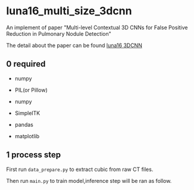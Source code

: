 # luna16_multi_size_3dcnn
An implement of paper "Multi-level Contextual 3D CNNs for False Positive Reduction in Pulmonary Nodule Detection"

The detail about the paper can be found [luna16 3DCNN](http://shartoo.github.io/LUNA2016-3DCNN/)

## 0 required

+ numpy

+ PIL(or Pillow)

+ numpy

+ SimpleITK

+ pandas

+ matplotlib

## 1 process step

First run `data_prepare.py` to extract cubic from raw CT files.

Then run `main.py` to train model,inference step will be ran as follow.


